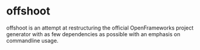 # offshoot
offshoot is an attempt at restructuring the official OpenFrameworks project generator with as few dependencies as possible with an emphasis on commandline usage. 
